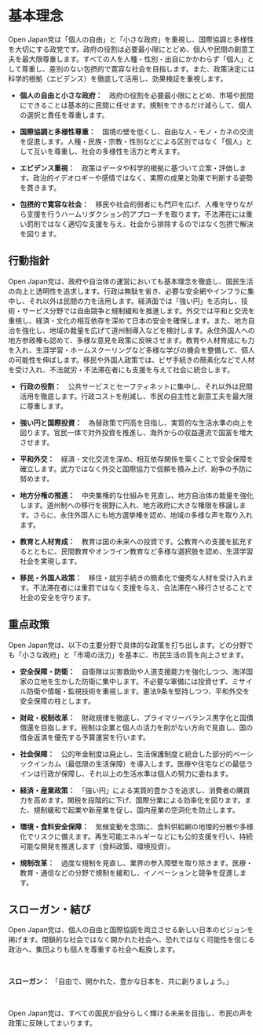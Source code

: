 # 基本理念

Open Japan党は「個人の自由」と「小さな政府」を重視し、国際協調と多様性を大切にする政党です。政府の役割は必要最小限にとどめ、個人や民間の創意工夫を最大限尊重します。すべての人を人種・性別・出自にかかわらず「個人」として尊重し、差別のない包摂的で寛容な社会を目指します。また、政策決定には科学的根拠（エビデンス）を徹底して活用し、効果検証を重視します。

- **個人の自由と小さな政府：**　政府の役割を必要最小限にとどめ、市場や民間にできることは基本的に民間に任せます。規制をできるだけ減らして、個人の選択と責任を尊重します。
    
- **国際協調と多様性尊重：**　国境の壁を低くし、自由な人・モノ・カネの交流を促進します。人種・民族・宗教・性別などによる区別ではなく「個人」として互いを尊重し、社会の多様性を活力と考えます。
    
- **エビデンス重視：**　政策はデータや科学的根拠に基づいて立案・評価します。政治的イデオロギーや感情ではなく、実際の成果と効果で判断する姿勢を貫きます。
    
- **包摂的で寛容な社会：**　移民や社会的弱者にも門戸を広げ、人権を守りながら支援を行うハームリダクション的アプローチを取ります。不法滞在には重い罰則ではなく適切な支援を与え、社会から排除するのではなく包摂で解決を図ります。
    

## 行動指針

Open Japan党は、政府や自治体の運営においても基本理念を徹底し、国民生活の向上と透明性を追求します。行政は無駄を省き、必要な安全網やインフラに集中し、それ以外は民間の力を活用します。経済面では「強い円」を志向し、技術・サービス分野では自由競争と規制緩和を推進します。外交では平和と交流を重視し、経済・文化の相互依存を深めて日本の安全を確保します。また、地方自治を強化し、地域の裁量を広げて道州制導入などを検討します。永住外国人への地方参政権も認めて、多様な意見を政策に反映させます。教育や人材育成にも力を入れ、生涯学習・ホームスクーリングなど多様な学びの機会を整備して、個人の可能性を伸ばします。移民や外国人政策では、ビザ手続きの簡素化などで人材を受け入れ、不法就労・不法滞在者にも支援を与えて社会に統合します。

- **行政の役割：**　公共サービスとセーフティネットに集中し、それ以外は民間活用を徹底します。行政コストを削減し、市民の自主性と創意工夫を最大限に尊重します。
    
- **強い円と国際投資：**　為替政策で円高を目指し、実質的な生活水準の向上を図ります。官民一体で対外投資を推進し、海外からの収益還流で国富を増大させます。
    
- **平和外交：**　経済・文化交流を深め、相互依存関係を築くことで安全保障を確立します。武力ではなく外交と国際協力で信頼を積み上げ、紛争の予防に努めます。
    
- **地方分権の推進：**　中央集権的な仕組みを見直し、地方自治体の裁量を強化します。道州制への移行を視野に入れ、地方政府に大きな権限を移譲します。さらに、永住外国人にも地方選挙権を認め、地域の多様な声を取り入れます。
    
- **教育と人材育成：**　教育は国の未来への投資です。公教育への支援を拡充するとともに、民間教育やオンライン教育など多様な選択肢を認め、生涯学習社会を実現します。
    
- **移民・外国人政策：**　移住・就労手続きの簡素化で優秀な人材を受け入れます。不法滞在者には重罰ではなく支援を与え、合法滞在へ移行させることで社会の安全を守ります。
    

## 重点政策

Open Japan党は、以下の主要分野で具体的な政策を打ち出します。どの分野でも「小さな政府」と「市場の活力」を基本に、市民生活の質を向上させます。

- **安全保障・防衛：**　自衛隊は災害救助や人道支援能力を強化しつつ、海洋国家の立地を生かした防衛に集中します。不必要な軍備には投資せず、ミサイル防衛や情報・監視技術を重視します。憲法9条を堅持しつつ、平和外交を安全保障の柱とします。
    
- **財政・税制改革：**　財政規律を徹底し、プライマリーバランス黒字化と国債償還を目指します。税制は企業と個人の活力を削がない方向で見直し、国の借金返済を優先する予算運営を行います。
    
- **社会保障：**　公的年金制度は廃止し、生活保護制度と統合した部分的ベーシックインカム（最低限の生活保障）を導入します。医療や住宅などの最低ラインは行政が保障し、それ以上の生活水準は個人の努力に委ねます。
    
- **経済・産業政策：**　「強い円」による実質的豊かさを追求し、消費者の購買力を高めます。関税を段階的に下げ、国際分業による効率化を図ります。また、規制緩和で起業や新産業を促し、国内産業の空洞化を防止します。
    
- **環境・食料安全保障：**　気候変動を念頭に、食料供給網の地理的分散や多様化でリスクに備えます。再生可能エネルギーなどにも公的支援を行い、持続可能な開発を推進します（食料政策、環境投資）。
    
- **規制改革：**　過度な規制を見直し、業界の参入障壁を取り除きます。医療・教育・通信などの分野で規制を緩和し、イノベーションと競争を促進します。
    

## スローガン・結び

Open Japan党は、個人の自由と国際協調を両立させる新しい日本のビジョンを掲げます。閉鎖的な社会ではなく開かれた社会へ、恐れではなく可能性を信じる政治へ、集団よりも個人を尊重する社会へ転換します。

 

**スローガン：** 「自由で、開かれた、豊かな日本を、共に創りましょう。」

 

Open Japan党は、すべての国民が自分らしく輝ける未来を目指し、市民の声を政策に反映してまいります。